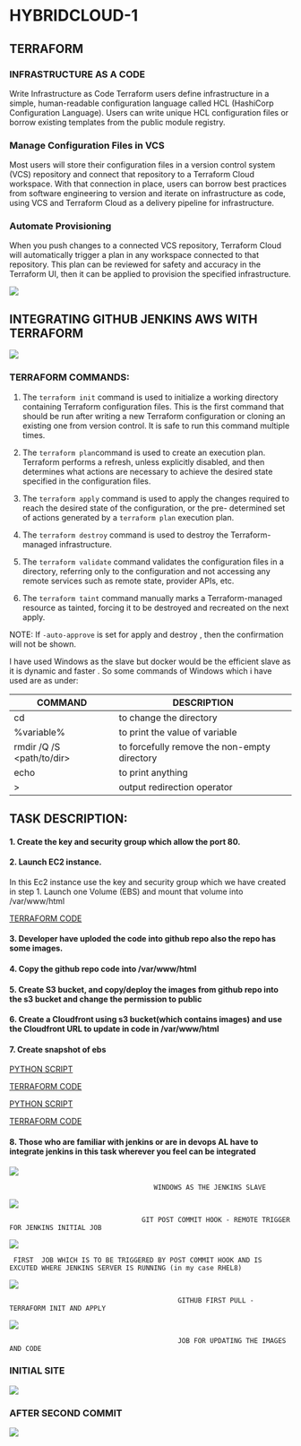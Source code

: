 # HYBRIDCLOUD-1


## TERRAFORM 

### INFRASTRUCTURE AS A CODE

Write Infrastructure as Code
Terraform users define infrastructure in a simple, human-readable configuration language called HCL (HashiCorp Configuration Language). Users can write unique HCL configuration files or borrow existing templates from the public module registry.

### Manage Configuration Files in VCS

Most users will store their configuration files in a version control system (VCS) repository and connect that repository to a Terraform Cloud workspace. With that connection in place, users can borrow best practices from software engineering to version and iterate on infrastructure as code, using VCS and Terraform Cloud as a delivery pipeline for infrastructure.

### Automate Provisioning

When you push changes to a connected VCS repository, Terraform Cloud will automatically trigger a plan in any workspace connected to that repository. This plan can be reviewed for safety and accuracy in the Terraform UI, then it can be applied to provision the specified infrastructure.

<img src="https://www.terraform.io/assets/images/terraform-overview/cli-howitworks-2x-0b1a3eb0.png" />



## INTEGRATING GITHUB JENKINS AWS WITH TERRAFORM



<img src="https://miro.medium.com/max/2400/0*VoKJItSlwsZXriPt" />



### TERRAFORM COMMANDS:
     
 1. The `terraform init` command is used to initialize a working directory containing Terraform configuration files. This is the first        command that should be run after writing a new Terraform configuration or cloning an existing one from version control. It is safe       to run this command multiple times. 
 2. The `terraform plan`command is used to create an execution plan. Terraform performs a refresh, unless explicitly disabled, and then     determines what actions are necessary to achieve the desired state specified in the configuration files.
   
 3. The `terraform apply` command is used to apply the changes required to reach the desired state of the configuration, or the pre-          determined set of actions generated by a `terraform plan` execution plan.
  
 4. The `terraform destroy` command is used to destroy the Terraform-managed infrastructure.
  
 5. The `terraform validate` command validates the configuration files in a directory, referring only to the configuration and not            accessing any remote services such as remote state, provider APIs, etc.
 
 6. The `terraform taint` command manually marks a Terraform-managed resource as tainted, forcing it to be destroyed and recreated on       the next apply.
  
 
 
 NOTE: If `-auto-approve` is set for apply and destroy , then the confirmation will not be shown.
 
 
I have used Windows as the slave but docker would be the efficient slave as it is dynamic and faster .
So some commands of Windows which i have used  are as under:

       
       
      
   |   COMMAND    |       DESCRIPTION                |
   | ------------ | --------------------------       | 
   | cd <path>    |    to change the directory       |
   | %variable%   |    to print the value of variable|
   |  rmdir /Q /S <path/to/dir>|    to forcefully remove the non-empty directory|
   |  echo <something> |   to print anything         |
   |   >              |       output redirection operator |

              
       
       
## TASK DESCRIPTION:

  #### 1. Create the key and security group which allow the port 80.
  #### 2. Launch EC2 instance.
  
  
  In this Ec2 instance use the key and security group which we have created in step 1.
  Launch one Volume (EBS) and mount that volume into /var/www/html
  
  
   
   [TERRAFORM CODE](https://github.com/raghav1674/HYBRIDCLOUD-1/blob/master/test.tf "creating vpc ,sg,ebs,mount,instance")
  
  
   

   #### 3. Developer have uploded the code into github repo also the repo has some images.
   #### 4.   Copy the github repo code into /var/www/html
   #### 5.   Create S3 bucket, and copy/deploy the images from github repo into the s3 bucket and change the permission to public 
   #### 6.   Create a Cloudfront using s3 bucket(which contains images) and use the Cloudfront URL to update in code in /var/www/html
   #### 7.   Create snapshot of ebs
   
   
  [PYTHON SCRIPT](https://github.com/raghav1674/HYBRIDCLOUD-1/blob/master/main_file.py "detecting the webpage and creatng index.tf")
  
  [TERRAFORM CODE](https://github.com/raghav1674/HYBRIDCLOUD-1/blob/master/s3.tf "S3 and cloudfront")
  
  [PYTHON SCRIPT](https://github.com/raghav1674/HYBRIDCLOUD-1/blob/master/change.py "changing image_url dynamically")
   
  [TERRAFORM CODE](https://github.com/raghav1674/HYBRIDCLOUD-1/blob/master/index.tf)
   
 
 #### 8. Those who are familiar with jenkins or are in devops AL have to integrate jenkins in this task wherever you feel can be integrated
          
   <img src="https://github.com/raghav1674/HYBRIDCLOUD-1/blob/master/images/jenkins-static-slave.PNG" />
          
                                        WINDOWS AS THE JENKINS SLAVE 
                                        
   
   
   <img src="https://github.com/raghav1674/HYBRIDCLOUD-1/blob/master/images/git-commit-realone.PNG" />                                    
 
     
                                     GIT POST COMMIT HOOK - REMOTE TRIGGER FOR JENKINS INITIAL JOB 
                                     
  
  <img src="https://github.com/raghav1674/HYBRIDCLOUD-1/blob/master/images/validate-which-build.PNG" />
  
    
     FIRST  JOB WHICH IS TO BE TRIGGERED BY POST COMMIT HOOK AND IS EXCUTED WHERE JENKINS SERVER IS RUNNING (in my case RHEL8)
                                             
                                             
                                             
   <img src="https://github.com/raghav1674/HYBRIDCLOUD-1/blob/master/images/initail_pull_job-2.PNG" />
   
                                              GITHUB FIRST PULL - TERRAFORM INIT AND APPLY
                                              
                                              
                                              
   <img src="https://github.com/raghav1674/HYBRIDCLOUD-1/blob/master/images/s3_update_job-2.PNG" />
   
                                              JOB FOR UPDATING THE IMAGES AND CODE
                   
                                     


### INITIAL SITE


<img src="https://github.com/raghav1674/HYBRIDCLOUD-1/blob/master/images/site-1.PNG" />

















### AFTER SECOND COMMIT


<img src="https://github.com/raghav1674/HYBRIDCLOUD-1/blob/master/images/site-2.PNG" />




